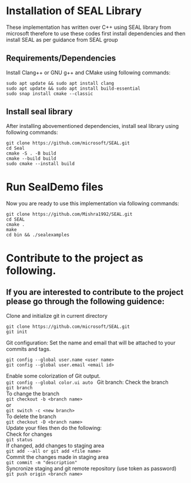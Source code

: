 # Installation of SEAL Library 
These implementation has written over C++ using SEAL library from microsoft therefore to use these codes first install dependencies and then install SEAL as per guidance from SEAL group
## Requirements/Dependencies 
Install Clang++ or GNU g++ and CMake using following commands: <br />
```
sudo apt update && sudo apt install clang
sudo apt update && sudo apt install build-essential
sudo snap install cmake --classic
```
## Install seal library
After installing abovementioned dependencies, install seal library using following commands:
```
git clone https://github.com/microsoft/SEAL.git
cd Seal
cmake -S . -B build
cmake --build build
sudo cmake --install build
```

# Run SealDemo files 
Now you are ready to use this implementation via following commands: <br/>
```
git clone https://github.com/Mishra1992/SEAL.git 
cd SEAL
cmake .
make 
cd bin && ./sealexamples 
``` 

# Contribute to the project as following.
## If you are interested to contribute to the project please go through the following guidence:
Clone and initialize git in current directory 
```
git clone https://github.com/microsoft/SEAL.git
git init 
```
Git configuration: Set the name and email that will be attached to your commits and tags.
```
git config --global user.name <user name> 
git config --global user.email <email id> 
```
Enable some colorization of Git output. <br/>
```git config --global color.ui auto ```
Git branch: Check the branch <br />
```git branch``` <br />
To change the branch <br />
```git checkout -b <branch name> ``` <br />
or <br />
```git switch -c <new branch> ```<br />
To delete the branch <br/>
```git checkout -D <branch name> ```<br />
Update your files then do the following: <br />
Check for changes <br />
```git status ```<br />
If changed, add changes to staging area <br />
```git add --all or git add <file name> ```<br />
Commit the changes made in staging area <br />
```git commit -m "description" ```<br />
Syncronize staging and git remote repository (use token as password) <br />
```git push origin <branch name> ```<br />

